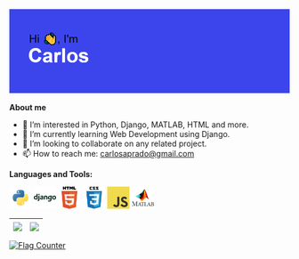 <!---
carlosbionic/carlosbionic is a ✨ special ✨ repository because its `README.md` (this file) appears on your GitHub profile.
You can click the Preview link to take a look at your changes.
--->

<img src="https://github.com/carlosbionic/carlosbionic/blob/main/header.png" alt="banner image carlos">

**About me**

- 👀 I’m interested in Python, Django, MATLAB, HTML and more.
- 🌱 I’m currently learning Web Development using Django.
- 💞️ I’m looking to collaborate on any related project.
- 📫 How to reach me: carlosaprado@gmail.com

**Languages and Tools:**  

<code><img height="40" src="https://raw.githubusercontent.com/github/explore/80688e429a7d4ef2fca1e82350fe8e3517d3494d/topics/python/python.png"></code>
<code><img height="40" src="https://raw.githubusercontent.com/github/explore/80688e429a7d4ef2fca1e82350fe8e3517d3494d/topics/django/django.png"></code>
<code><img height="40" src="https://raw.githubusercontent.com/github/explore/80688e429a7d4ef2fca1e82350fe8e3517d3494d/topics/html/html.png"></code>
<code><img height="40" src="https://raw.githubusercontent.com/github/explore/80688e429a7d4ef2fca1e82350fe8e3517d3494d/topics/css/css.png"></code>
<code><img height="40" src="https://raw.githubusercontent.com/github/explore/80688e429a7d4ef2fca1e82350fe8e3517d3494d/topics/javascript/javascript.png"></code>
<code><img height="40" src="https://raw.githubusercontent.com/github/explore/80688e429a7d4ef2fca1e82350fe8e3517d3494d/topics/matlab/matlab.png"></code>


| <img align="center" src="https://github-readme-stats.vercel.app/api?username=carlosbionic&count_private=true&show_icons=true&theme=highcontrast&hide_border=true"> | <img align="center" src="https://github-readme-stats.vercel.app/api/top-langs/?username=carlosbionic&layout=compact&hide=fortran,Jupyter%20Notebook&theme=buefy&hide_border=true"> |
| ------------- | ------------- |


<a href="https://info.flagcounter.com/JAgU"><img src="https://s05.flagcounter.com/count2/JAgU/bg_000000/txt_FFFFFF/border_CCCCCC/columns_8/maxflags_104/viewers_0/labels_0/pageviews_1/flags_0/percent_0/" alt="Flag Counter" border="0"></a>
